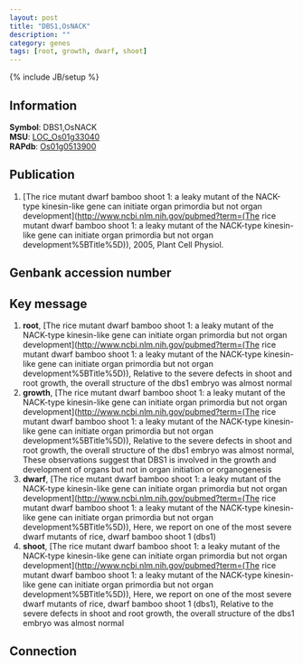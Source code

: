 ```yaml
---
layout: post
title: "DBS1,OsNACK"
description: ""
category: genes
tags: [root, growth, dwarf, shoot]
---
```

{% include JB/setup %}

## Information
__Symbol__: DBS1,OsNACK  
__MSU__: [LOC_Os01g33040](http://rice.plantbiology.msu.edu/cgi-bin/ORF_infopage.cgi?orf=LOC_Os01g33040)  
__RAPdb__: [Os01g0513900](http://rapdb.dna.affrc.go.jp/viewer/gbrowse_details/irgsp1?name=Os01g0513900)  

## Publication
1. [The rice mutant dwarf bamboo shoot 1: a leaky mutant of the NACK-type kinesin-like gene can initiate organ primordia but not organ development](http://www.ncbi.nlm.nih.gov/pubmed?term=(The rice mutant dwarf bamboo shoot 1: a leaky mutant of the NACK-type kinesin-like gene can initiate organ primordia but not organ development%5BTitle%5D)), 2005, Plant Cell Physiol.

## Genbank accession number

## Key message
1. __root__, [The rice mutant dwarf bamboo shoot 1: a leaky mutant of the NACK-type kinesin-like gene can initiate organ primordia but not organ development](http://www.ncbi.nlm.nih.gov/pubmed?term=(The rice mutant dwarf bamboo shoot 1: a leaky mutant of the NACK-type kinesin-like gene can initiate organ primordia but not organ development%5BTitle%5D)),  Relative to the severe defects in shoot and root growth, the overall structure of the dbs1 embryo was almost normal
2. __growth__, [The rice mutant dwarf bamboo shoot 1: a leaky mutant of the NACK-type kinesin-like gene can initiate organ primordia but not organ development](http://www.ncbi.nlm.nih.gov/pubmed?term=(The rice mutant dwarf bamboo shoot 1: a leaky mutant of the NACK-type kinesin-like gene can initiate organ primordia but not organ development%5BTitle%5D)),  Relative to the severe defects in shoot and root growth, the overall structure of the dbs1 embryo was almost normal, These observations suggest that DBS1 is involved in the growth and development of organs but not in organ initiation or organogenesis
3. __dwarf__, [The rice mutant dwarf bamboo shoot 1: a leaky mutant of the NACK-type kinesin-like gene can initiate organ primordia but not organ development](http://www.ncbi.nlm.nih.gov/pubmed?term=(The rice mutant dwarf bamboo shoot 1: a leaky mutant of the NACK-type kinesin-like gene can initiate organ primordia but not organ development%5BTitle%5D)),  Here, we report on one of the most severe dwarf mutants of rice, dwarf bamboo shoot 1 (dbs1)
4. __shoot__, [The rice mutant dwarf bamboo shoot 1: a leaky mutant of the NACK-type kinesin-like gene can initiate organ primordia but not organ development](http://www.ncbi.nlm.nih.gov/pubmed?term=(The rice mutant dwarf bamboo shoot 1: a leaky mutant of the NACK-type kinesin-like gene can initiate organ primordia but not organ development%5BTitle%5D)),  Here, we report on one of the most severe dwarf mutants of rice, dwarf bamboo shoot 1 (dbs1), Relative to the severe defects in shoot and root growth, the overall structure of the dbs1 embryo was almost normal

## Connection


